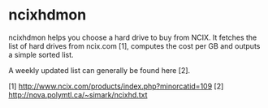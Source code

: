ncixhdmon
=========

ncixhdmon helps you choose a hard drive to buy from NCIX. It fetches the list of hard drives from ncix.com [1], computes the cost per GB and outputs a simple sorted list.

A weekly updated list can generally be found here [2].

[1] http://www.ncix.com/products/index.php?minorcatid=109
[2] http://nova.polymtl.ca/~simark/ncixhd.txt